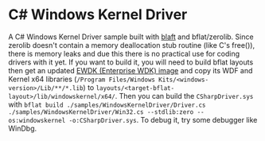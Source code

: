 # C# Windows Kernel Driver

A C# Windows Kernel Driver sample built with [blaft](https://github.com/bflattened/bflat) and bflat/zerolib. Since zerolib doesn't contain a memory deallocation stub routine (like C's free()), there is memory leaks and due this there is no practical use for coding drivers with it yet.
If you want to build it, you will need to build bflat layouts then get an updated [EWDK (Enterprise WDK) image](https://learn.microsoft.com/en-us/windows-hardware/drivers/other-wdk-downloads#download-previous-versions-of-the-ewdk) and copy its WDF and Kernel x64 libraries (`/Program Files/Windows Kits/<windows-version>/Lib/**/*.lib`) to `layouts/<target-bflat-layout>/lib/windowskernel/x64/`. Then you can build the `CSharpDriver.sys` with `bflat build ./samples/WindowsKernelDriver/Driver.cs ./samples/WindowsKernelDriver/Win32.cs --stdlib:zero --os:windowskernel -o:CSharpDriver.sys`. To debug it, try some debugger like WinDbg.